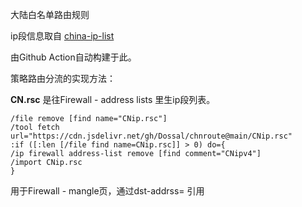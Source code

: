 大陆白名单路由规则

ip段信息取自 [china-ip-list](https://github.com/mayaxcn/china-ip-list)

由Github Action自动构建于此。

策略路由分流的实现方法：

**CN.rsc** 是往Firewall - address lists 里生ip段列表。
```
/file remove [find name="CNip.rsc"]
/tool fetch url="https://cdn.jsdelivr.net/gh/Dossal/chnroute@main/CNip.rsc"
:if ([:len [/file find name=CNip.rsc]] > 0) do={
/ip firewall address-list remove [find comment="CNipv4"]
/import CNip.rsc
}
```

用于Firewall - mangle页，通过dst-addrss= 引用
